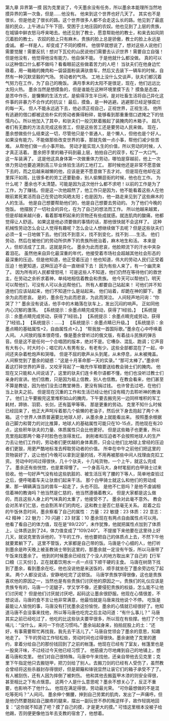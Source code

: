 第九章 异界第一摸
因为克里说了，今天墨余没有任务，所以墨余本能理所当然地摸异界的第一次鱼，但是……他没有。
他来到这个世界也好几天了。
其实也不是很长，但是他走了很长的路。这个世界很多人都不会走这么长的路。他见到了最底层的民众，上午进山下午下田，受困于土地庄园的农奴。他也见到了上层的贵族，在城镇中鲜衣怒马呼来喝去。他还见到了教士，愿意帮助他的教士，和来去如风阴沉着脸的教士。
农奴的脸上只有麻木，贵族的脸上总是骄傲，教士的脸上永远是虔诚。
都一样是人，却变成了不同的模样。
他很早就想说了，想对这些人说他们需要觉醒！需要反抗！想对下瓦伦的山民说他们需要去认识世界！需要自立自强！
但是他没有，他觉得他没有能力，他自保不能。
于是他就什么都没做。
真的可以以这种借口什么都不做吗？看看眼前这些做着苦力的人吧！
当驮夫们在他身边忙碌着，用一箱箱的腌肉和一袋袋面粉装满驮兽车，然后又去装下一辆车的时候，自然有一种沉默坚毅的气场。
劳动者的气场。
工地上没什么交谈声，驮夫们都沉着气努力在工作，为了自己的晚饭。
满月季末的太阳不是很足，现在，他们远远比太阳火热。
墨余当然是想摸鱼的，但是谁能在这种环境里摸下去？
摸鱼是态度，是苦中作乐，是慵懒的生活方式，是偷得浮生半日闲，是对社畜生活将自己异化这件事的非暴力不合作式的抗议！
最后，摸鱼，是一种逃避。逃避那已经足够腐烂的每一天。
但人不能永远逃下去，他必须正视自己，正视世界，正视生活。
他所有逃避的借口都被这些朴实的劳动者撕得粉碎，能够看到那重重借口遮掩之下的怯懦内心。所以他加入了其中，和驮夫们一般沉默着搬起了装腌肉的木箱子。
超凡者们有无数的方法去完成这些苦工，但是这些苦工还是要劳动人民来做。
现在，墨余想做些什么结束这一切，尽管他只是个普通人，是个懒人，但他也是个好人。
如果没有能力，不能做那些改变世界的事，那就先做一点小事，帮他们减少些苦难。
从帮他们做一点小事开始。
劳动才能实现人生的价值，所以劳动的时候，人才真正活着。
墨余把手里的箱子码到最上层，拍拍自己的双手，松了一大口气。
这一车装满了。
这是他这具身体第一次做重体力劳动，哪怕是穿越前，他上一次体力劳动也要追溯到高三毕业体验生活的工地打工。
那时候他还是非常不愿意做下去的，而之后越来越懒的他，应该是更不愿意做下去才对。
但是现在他却在这里挥汗如雨，比很多老的劳工还要勤奋，别人偷懒逛街的时候，他也在工作。
为什么呢？
墨余也不太清楚。可能是因为这次他什么都不求吧！以前的工作是为了工作，为了赚钱。但是这一次他超然了，他工作只是因为，他不能看着这些人在他眼前累死累活而自己在旁边吹风晒太阳；也是因为，他一路走来见到了这些麻木的人的生活。
他是自己想要帮助他们的，他是自己想要去劳动的。
为了他们今晚的饱饭。
他摆脱了一切社会的异化，在为了自己的想法而工作。
所以他越来越累，但是却越来越兴奋，看着那堆积起来的货物还有些成就感。就连肌肉的酸痛，他都觉得让人舒适。
如果这是他必须要做的事情的话，那他很快就不会这样了。
这种机械性劳动怎么会让人觉得有趣呢？怎么会让人想继续做下去呢？但是这些驮夫们必须一复一日地做下去。他们找不到意义，找不到变化，找不到……生活。
他们劳动，然后在被他们的劳动所供养下的贵族所统治着，麻木地生和活。
本来是人，但却活成了工具，这就是异化。
墨余为此而悲哀，他脸颊流下的汗水中夹杂着泪花。
虽然他来自异化最深重的年代，他接受着市场社会超越其他社会形态的最深重的压迫。但是他知道，他正受着压迫！他也知道，伟大的劳动人民们正受着压迫！他更知道，这种压迫不会一直继续下去！
因为有些人来了，有一个幽灵来了。
因为所有的人民都曾怒吼！
可是这些人不知道，他们仍然在等待他们的救世主，在劳动之余祈求着神，单纯地相信着教会和贵族。
他今天可以帮他们，明天可以帮他们，可没有人可以永远帮他们。
所有人都要自己站起来！
可他们并不知道他们应该站起来，他们不知道什么是站起来。
他们站着，却跪在神的脚下。
墨余为此而悲哀。
是的，墨余在为此而悲哀，为此而哭泣。
人间轻声地问询：“你哭了？”
墨余没有说话，他手中的木箱落在驮车上，发出沉闷的响声。
正如同他内心沉郁的激荡。
【系统提示：余墨点睛完成劳动，获得了1经验。】
【系统提示：余墨点睛完成劳动，获得了1经验。】
【系统提示：余墨点睛完成劳动，获得了1经验。】
【系统提示：……】
【系统提示：余墨点睛已升级。】
【系统提示：余墨点睛的基础属性+2，自由属性点+2。】
“帮我放一首国际歌。”墨余在心中呼唤着人间。
人间放的版本很奇怪，像是墨余曾听过的俄文版，有着战斗民族的弹舌音。但是这不是任何一个合唱团的版本，绝对不是。它嘈杂、混乱、跑调；它声音有大有小，时大时小；唱它的人有男有女，有老有少。这些全部都混在了一起，中间还夹杂着枪炮声和哭嚎。
但是不屈的歌声从头到尾，从未停息，从未被掩盖。
人间察觉到了墨余的疑惑：“这是十月革命那一天的实录。”
“那可太棒了。”墨余听着这打碎世界的声音，又咬牙背起了一箱充作军粮要送给教会骑士们的腌肉。
他现在又只能和人间说话了，这里的驮夫们连卡希尔语都不懂，他们也没听过教士们亲身的宣讲。他们信教，只是因为祖上信教，别人也信教。在教会看来，他们甚至不算是教徒，因为他们没去过教堂祷告，更没有捐过钱。
也许曾去过吧，在他们当上驮夫之前。
但是现在沉重的工作和生活已经让他们没有精力去聆听神的教诲了。
他们上午要搬完这里堆积如山的腌肉，下午要去搬完另一边同样堆积的军工耗材，蹄铁、羽箭、长剑，还有盔甲等等。
那是更重的劳动。
克里不知什么时候已经回来了，他正大声呵斥着那几个偷懒的老油子，然后伏下身去抱起了两个木箱。
这个世界人体质普遍要比地球人好，从墨余身上就能看出来。
按照墨余根据自己脚力和膂力的对比推算，地球人的基础属性可能只在10-15点，而他现在有20点，这些积年驮夫的力量、体质属性只会比他更好。
但是这些箱子也更重，所以克里抱起那两个箱子时脸色也涨得发红。
剥削者和压迫者不会按照地球人的生产力去让他们工作的，劳动者们更优越的身体素质，只会让他们比地球上曾经的压迫者们更狠，用更严酷地标准去榨取劳动者的价值。
所幸在中午之前他们把这里的货物装好了，这让他们今晚可以拿到足量的钱，不用再被那些中间人找理由克扣工资。
劳动中时间过得很快，几十个驮夫，十几吨货物，一个上午，就这么完成了。
墨余还有些恍惚，也是累得懵了。
一个身高马大，身材笔挺的白甲骑士过来验收。他一句好声气没有给这些肮脏的、被生活压弯了腰的下等人，简单地查验过之后，便呼喝着车夫让驮兽们起来干活。
那个白甲骑士就这么和他们的劳动成果、那一辆辆满当当的兽车一起走了，头也不回。
是他不仁慈吗？是他不虔诚相信着神的教诲吗？他当然是仁慈的，他当然遵循着教义。
但是大家都是这么做的，而且这些人身上的气味真的太重了，他接受不了。
墨余对此毫不意外。
教会会对羔羊们仁慈，也会割羔羊们的肉吃，这和教士是否仁慈毫无关系。
趁着之后的午饭休息时间，墨余察看了自己的属性：
力量：22 敏捷：23
体质：22 意志：42
精神：22 魅力：70
闪避：23 财富：10
墨余现在有两点自由属性点可以用。他看了看自己的体力值，现在是“89/220”，未作犹豫，他就把属性点加到了体质上，让体质达到了24，体力值变成了“109/240”。
不提接下来他要在这里待上好几天，就说克里告诉他的，下午的工作，他也要把自己的体质点上去，不然下午他就要累躺下了。
这里不管饭，大家都是自己带的饭。马唐是个心细的人，他打听到墨余是昨天晚上被圣教骑士带到这里的，那墨余就一定没有午饭，所以马唐带了午饭来找墨余了。
他到的时候墨余已经找了个没人的地方取出来了自己的【行军口粮（三天份）】，正在就着饮用水一点一点往下顺干硬的主食。
马唐在树荫下找到了墨余，看到墨余在吃，他也没说他是来送饭的，顺手就坐在了墨余旁边吃了起来。
两个人都没说话，安静地吃完了这顿饭。
马唐学贵族学得很像，这也是贵族喜欢他的原因之一，当然也是有些贵族们讨厌他的原因之一。贵族们的礼仪应该是贵族专有的，马唐一个泥腿子，学又学不像，还要侵犯贵族的权益，怎么能不让他们讨厌呢？
但是他们讨厌就讨厌吧，起码这让墨余很舒服。他现在心情很差，不想说话，马唐的食不言让他非常满意，他最怕就是马唐来找他说个不停。
吃饭是最能让人愉悦的事，马唐没有打扰墨余这份愉悦，墨余的心情就已经很好了。他知道马唐不会没事来找他，所以等马唐也吃完之后主动问道：“有什么事儿？”
马唐其实之前已经吃过了，他吃的比这些驮夫要早很多，所以现在有些撑。他打了个饱嗝儿：“没什么，来问一下你还习惯吗。”
墨余站起身来，拍拍屁股上的土：“还好，有事需要帮忙再找我，我先去干活儿了。”
马唐自觉领会了墨余的意思，知趣地走了。
下午的劳动工作轻松些，劳动时间也过得很快。墨余谢绝了克里的邀约，拿着分给自己的那份钱回到了之前的帐篷。他现在已经有了室友，帐篷里也是一股臭汗味，不过经过今天他已经习惯了。
他筋疲力尽地瘫到自己的地铺上，想着马唐和克里。
他们对自己很特殊。马唐中午来找他，还亲自带他去见克里；克里下午指定他只去搬铠甲，把刀剑给了别人。去搬刀剑的已经有人受伤了，虽然教会曾经将这些杀器封存得很好，但是颠簸和锋锐显然让装它们的箱子承受不了了。
有人被刮伤，还有人因为摔倒了被刺伤。
他和其他去搬盔甲木漆的则安全得很，甚至相比之下有点惬意。
这两个人是什么意思呢？墨余不想关心了，反正不重要，也影响不了他什么。
他现在满足得很，劳动最光荣。
“可你最想做的不是混吃等死吗？”人间问。
墨余伸个懒腰，抻到自己劳累的肌肉，发出了一声痛呼。但是他仍然要翘起自己酸疼的腿来，摆出一副玩世不恭的叛逆样子，故作轻挑地回复：“这你就不知道了吧？摸了自己的摸，才是更大的摸。”
可惜这里根本没被子给他踢，否则便更像他当年去支教的宿舍了，他想着。